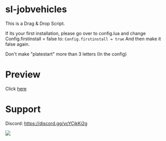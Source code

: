# sl-jobvehicles

This is a Drag & Drop Script.

If its your first installation, please go over to config.lua and change Config.firstinstall = false to:
`Config.firstinstall = true`
And then make it false again.

Don't make "platestart" more than 3 letters (In the config)

# Preview
Click [here](https://streamable.com/9wlgwz)

# Support
Discord: https://discord.gg/vcYCjkKj2g

![](https://media.discordapp.net/attachments/1189230507192500224/1189230507662250054/sljobvehicles.png?ex=659d6837&is=658af337&hm=4758a6eb87f67620d603f9e8e3161165d44a8b7d7e357089d37625b88d78ed89&=&format=webp&quality=lossless&width=1193&height=671)
